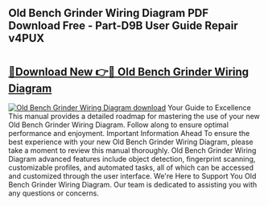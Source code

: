 ## Old Bench Grinder Wiring Diagram PDF Download Free - Part-D9B User Guide Repair v4PUX

# <h2><a href="http://dfiso01.blite.top/?on=Old+Bench+Grinder+Wiring+Diagram">🔗Download New 👉🔴 Old Bench Grinder Wiring Diagram</a></h2>

[![Old Bench Grinder Wiring Diagram download](https://i.imgur.com/lujVjoI.png)](http://dfiso01.blite.top/?on=Old+Bench+Grinder+Wiring+Diagram)
Your Guide to Excellence This manual provides a detailed roadmap for mastering the use of your new Old Bench Grinder Wiring Diagram. Follow along to ensure optimal performance and enjoyment. Important Information Ahead To ensure the best experience with your new Old Bench Grinder Wiring Diagram, please take a moment to review this manual thoroughly. Old Bench Grinder Wiring Diagram advanced features include object detection, fingerprint scanning, customizable profiles, and automated tasks, all of which can be accessed and customized through the user interface. We're Here to Support You Old Bench Grinder Wiring Diagram. Our team is dedicated to assisting you with any questions or concerns.
